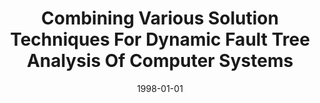 ---
title: "Combining Various Solution Techniques For Dynamic Fault Tree Analysis Of Computer Systems"
date: 1998-01-01
venue: "3rd IEEE International Symposium on High-Assurance Systems Engineering (HASE '98), 13-14 November 1998, Washington, D.C, USA, Proceedings"
paperurl: https://doi.org/10.1109/HASE.1998.731591
authors: "Ragavan Manian, Joanne Bechta Dugan, David Coppit and Kevin J Sullivan"
awards: ""
---